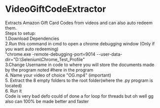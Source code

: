 # VideoGiftCodeExtractor
Extracts Amazon Gift Card Codes from videos and can also auto redeem them. <br />
Steps to setup:<br />
1.Download Dependencies<br />
2.Run this command in cmd to open a chrome debugging window (Only if you want auto redeeming)<br />
"chrome.exe -remote-debugging-port=9014 --user-data-dir="D:\Selenium\Chrome_Test_Profile"<br />
3.Change Username in code to where you will store the documents made by the program noted #here in the program <br />
4. Name your video of choice "OG.mp4" (important)<br />
5. Extract the 8 empty folders to the root folder(where the .py program is located)<br />
6. Run it<br />
Code is very bad defo could of done a for loop for threads but oh well gg also can 100% be made better and faster<br />
